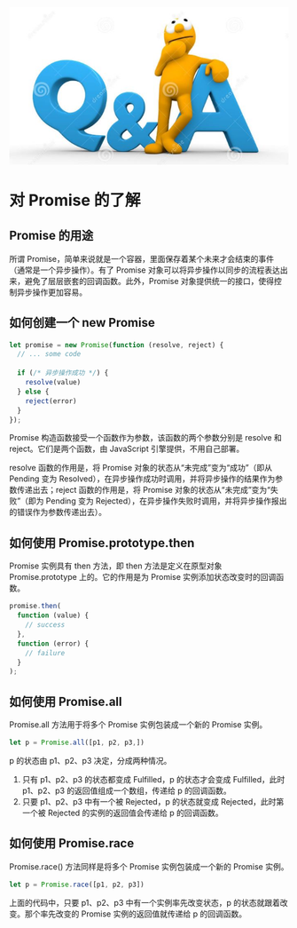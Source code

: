 ![promise](../images/qa.jpg)

# 对 Promise 的了解

## Promise 的用途

所谓 Promise，简单来说就是一个容器，里面保存着某个未来才会结束的事件（通常是一个异步操作）。有了 Promise 对象可以将异步操作以同步的流程表达出来，避免了层层嵌套的回调函数。此外，Promise
对象提供统一的接口，使得控制异步操作更加容易。

## 如何创建一个 new Promise

```jsx
let promise = new Promise(function (resolve, reject) {
  // ... some code

  if (/* 异步操作成功 */) {
    resolve(value)
  } else {
    reject(error)
  }
});
```

Promise 构造函数接受一个函数作为参数，该函数的两个参数分别是 resolve 和 reject。它们是两个函数，由 JavaScript 引擎提供，不用自己部署。

resolve 函数的作用是，将 Promise 对象的状态从“未完成”变为“成功”（即从 Pending 变为 Resolved），在异步操作成功时调用，并将异步操作的结果作为参数传递出去；reject 函数的作用是，将 Promise
对象的状态从“未完成”变为“失败”（即为 Pending 变为 Rejected），在异步操作失败时调用，并将异步操作报出的错误作为参数传递出去）。

## 如何使用 Promise.prototype.then

Promise 实例具有 then 方法，即 then 方法是定义在原型对象 Promise.prototype 上的。它的作用是为 Promise 实例添加状态改变时的回调函数。

```jsx
promise.then(
  function (value) {
    // success
  },
  function (error) {
    // failure
  }
);
```

## 如何使用 Promise.all

Promise.all 方法用于将多个 Promise 实例包装成一个新的 Promise 实例。

```jsx
let p = Promise.all([p1, p2, p3,])
```

p 的状态由 p1、p2、p3 决定，分成两种情况。

1. 只有 p1、p2、p3 的状态都变成 Fulfilled，p 的状态才会变成 Fulfilled，此时 p1、p2、p3 的返回值组成一个数组，传递给 p 的回调函数。
2. 只要 p1、p2、p3 中有一个被 Rejected，p 的状态就变成 Rejected，此时第一个被 Rejected 的实例的返回值会传递给 p 的回调函数。

## 如何使用 Promise.race

Promise.race() 方法同样是将多个 Promise 实例包装成一个新的 Promise 实例。

```jsx
let p = Promise.race([p1, p2, p3])
```

上面的代码中，只要 p1、p2、p3 中有一个实例率先改变状态，p 的状态就跟着改变。那个率先改变的 Promise 实例的返回值就传递给 p 的回调函数。